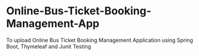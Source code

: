 # Online-Bus-Ticket-Booking-Management-App
To upload Online Bus Ticket Booking Management  Application using Spring Boot, Thymeleaf and Junit Testing
